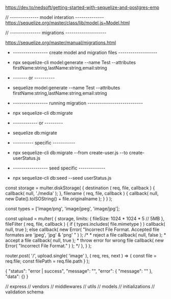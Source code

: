 https://dev.to/nedsoft/getting-started-with-sequelize-and-postgres-emp

// -------------- model interation --------------
https://sequelize.org/master/class/lib/model.js~Model.html

// --------------- migrations --------------------

https://sequelize.org/master/manual/migrations.html

* ----------------- create model and migration files -------------------
* npx sequelize-cli model:generate --name Test --attributes firstName:string,lastName:string,email:string
* ------- or ----------
* sequelize model:generate --name Test --attributes firstName:string,lastName:string,email:string

* ----------------- running migration ---------------------------
* npx sequelize-cli db:migrate
* ------------ or ---------
* sequelize db:migrate
* ---------- specific -----------
* npx sequelize-cli db:migrate  --from create-user.js --to create-userStatus.js

* ----------------- seed specific -------------
* npx sequelize-cli db:seed  --seed userStatus.js


<!-- ----------- file storage with multer ----------- -->

const storage = multer.diskStorage( {
    destination ( req, file, callback ) {
        callback( null, './media' );
    },
    filename ( req, file, callback ) {
        callback( null, new Date().toISOString() + file.originalname );
    }
} );

const types = ['image/png', 'image/jpeg', 'image/jpg'];

const upload = multer( {
    storage,
    limits: {
        fileSize: 1024 * 1024 * 5 // 5MB
    },
    fileFilter ( req, file, callback ) {
        if ( types.includes( file.mimetype ) )
            callback( null, true );
        else
            callback( new Error( "Incorrect File Format. Accepted file formates are 'jpeg', 'jpg' & 'png' " ) );
        /*
        * reject a file
        callback( null, false );
        * accept a file
        callback( null, true );
        * throw error for wrong file
        callback( new Error( "Incorrect File Format." ) );
        */
    },
} );

<!-- ----------------------- multer usage ------------------------ -->

router.post( '/', upload.single( 'image' ), ( req, res, next ) => {
    const file = req.file;
    const filePath = req.file.path
} );

<!-- --------------------- response pattern ----------------------- -->

{
    "status": "error | success",
    "message": "",
    "error": {
        "message": ""
    },
    "data": {}
}

<!-- ---------------------- import order ----------------------- -->

// express
// vendors
// middlewares
// utils
// models
// initializations
// validation schema
